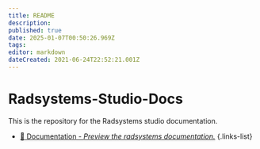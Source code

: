 ```yaml
---
title: README
description: 
published: true
date: 2025-01-07T00:50:26.969Z
tags: 
editor: markdown
dateCreated: 2021-06-24T22:52:21.001Z
---
```


# Radsystems-Studio-Docs
This is the repository for the Radsystems studio documentation.
- [:book: Documentation - *Preview the radsystems documentation.*](/home.md)
{.links-list}
